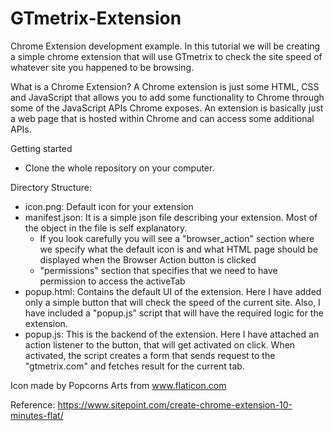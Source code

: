 # GTmetrix-Extension
Chrome Extension development example. In this tutorial we will be creating a simple chrome extension that will use GTmetrix to check the site speed of whatever site you happened to be browsing. 

What is a Chrome Extension?
A Chrome extension is just some HTML, CSS and JavaScript that allows you to add some functionality to Chrome through some of the JavaScript APIs Chrome exposes. An extension is basically just a web page that is hosted within Chrome and can access some additional APIs.

Getting started
  - Clone the whole repository on your computer.

Directory Structure:
  - icon.png: Default icon for your extension
  - manifest.json: It is a simple json file describing your extension. Most of the object in the file is self explanatory. 
    - If you look carefully you will see a "browser_action" section where we specify what the default icon is and what HTML page should be displayed when the Browser Action button is clicked
    - "permissions" section that specifies that we need to have permission to access the activeTab
  - popup.html: Contains the default UI of the extension. Here I have added only a simple button that will check the speed of the current site. Also, I have included a "popup.js" script that will have the required logic for the extension.
  - popup.js: This is the backend of the extension. Here I have attached an action listener to the button, that will get activated on click. When activated, the script creates a form that sends request to the "gtmetrix.com" and fetches result for the current tab.

Icon made by Popcorns Arts from www.flaticon.com 

Reference: https://www.sitepoint.com/create-chrome-extension-10-minutes-flat/
